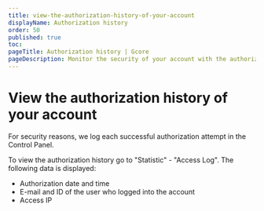 ```yaml
---
title: view-the-authorization-history-of-your-account
displayName: Authorization history
order: 50
published: true
toc:
pageTitle: Authorization history | Gcore
pageDescription: Monitor the security of your account with the authorization history feature.
---
```

# View the authorization history of your account

For security reasons, we log each successful authorization attempt in the Control Panel.

To view the authorization history go to "Statistic" - "Access Log". The following data is displayed:

- Authorization date and time
- E-mail and ID of the user who logged into the account
- Access IP